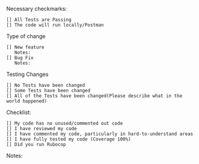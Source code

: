 Necessary checkmarks:  

    [] All Tests are Passing
    [] The code will run locally/Postman

Type of change  

    [] New feature
       Notes: 
    [] Bug Fix
       Notes:

Testing Changes  

    [] No Tests have been changed
    [] Some Tests have been changed
    [] All of the Tests have been changed(Please describe what in the world happened)

Checklist:  

    [] My code has no unused/commented out code
    [] I have reviewed my code
    [] I have commented my code, particularly in hard-to-understand areas
    [] I have fully tested my code (Coverage 100%)
    [] Did you run Rubocop

Notes:  